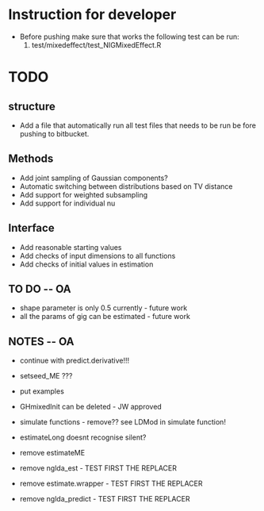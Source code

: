 # Instruction for developer #

* Before pushing make sure that works the following test can be run:
	1.	test/mixedeffect/test_NIGMixedEffect.R

# TODO #

## structure ##
* Add a file that automatically run all test files that needs to be run be fore pushing to bitbucket.

## Methods ##
* Add joint sampling of Gaussian components?
* Automatic switching between distributions based on TV distance
* Add support for weighted subsampling
* Add support for individual nu

## Interface ##
* Add reasonable starting values
* Add checks of input dimensions to all functions
* Add checks of initial values in estimation

## TO DO -- OA
- shape parameter is only 0.5 currently - future work
- all the params of gig can be estimated - future work

## NOTES -- OA
- continue with predict.derivative!!!
- setseed_ME ???
- put examples
- GHmixedInit can be deleted - JW approved
- simulate functions - remove?? see LDMod in simulate function!
- estimateLong doesnt recognise silent?
- remove estimateME

- remove nglda_est - TEST FIRST THE REPLACER
- remove estimate.wrapper - TEST FIRST THE REPLACER
- remove nglda_predict - TEST FIRST THE REPLACER
